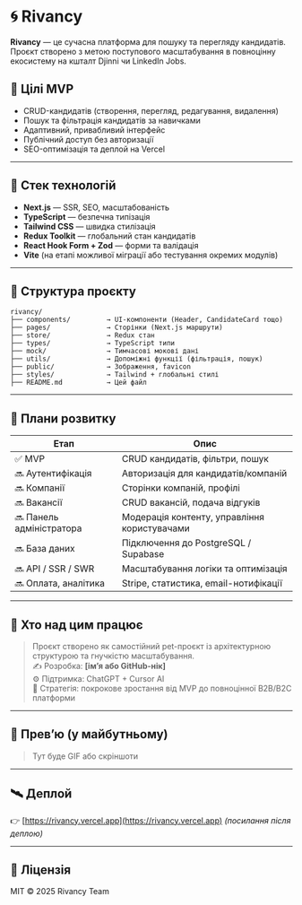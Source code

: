 # 🌀 Rivancy

**Rivancy** — це сучасна платформа для пошуку та перегляду кандидатів.  
Проєкт створено з метою поступового масштабування в повноцінну екосистему на кшталт Djinni чи LinkedIn Jobs.

## 🚀 Цілі MVP

- CRUD-кандидатів (створення, перегляд, редагування, видалення)
- Пошук та фільтрація кандидатів за навичками
- Адаптивний, привабливий інтерфейс
- Публічний доступ без авторизації
- SEO-оптимізація та деплой на Vercel

---

## 🧱 Стек технологій

- **Next.js** — SSR, SEO, масштабованість
- **TypeScript** — безпечна типізація
- **Tailwind CSS** — швидка стилізація
- **Redux Toolkit** — глобальний стан кандидатів
- **React Hook Form + Zod** — форми та валідація
- **Vite** (на етапі можливої міграції або тестування окремих модулів)

---

## 📁 Структура проєкту

```
rivancy/
├── components/         → UI-компоненти (Header, CandidateCard тощо)
├── pages/              → Сторінки (Next.js маршрути)
├── store/              → Redux стан
├── types/              → TypeScript типи
├── mock/               → Тимчасові мокові дані
├── utils/              → Допоміжні функції (фільтрація, пошук)
├── public/             → Зображення, favicon
├── styles/             → Tailwind + глобальні стилі
├── README.md           → Цей файл
```


---

## 📌 Плани розвитку

| Етап | Опис |
|------|------|
| ✅ MVP | CRUD кандидатів, фільтри, пошук |
| 🔜 Аутентифікація | Авторизація для кандидатів/компаній |
| 🔜 Компанії | Сторінки компаній, профілі |
| 🔜 Вакансії | CRUD вакансій, подача відгуків |
| 🔜 Панель адміністратора | Модерація контенту, управління користувачами |
| 🔜 База даних | Підключення до PostgreSQL / Supabase |
| 🔜 API / SSR / SWR | Масштабування логіки та оптимізація |
| 🔜 Оплата, аналітика | Stripe, статистика, email-нотифікації

---

## 🧠 Хто над цим працює

> Проєкт створено як самостійний pet-проєкт із архітектурною структурою та гнучкістю масштабування.  
> ✍️ Розробка: **[ім’я або GitHub-нік]**  
> ⚙️ Підтримка: ChatGPT + Cursor AI  
> 📌 Стратегія: покрокове зростання від MVP до повноцінної B2B/B2C платформи

---

## 📸 Превʼю (у майбутньому)

> Тут буде GIF або скріншоти

---

## 🛰️ Деплой

👉 [https://rivancy.vercel.app](https://rivancy.vercel.app) *(посилання після деплою)*

---

## 📄 Ліцензія

MIT © 2025 Rivancy Team
